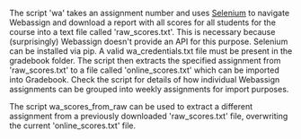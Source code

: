 The script 'wa' takes an assignment number and uses [Selenium](http://selenium-python.readthedocs.io/) to navigate Webassign and download a report with all scores for all students for the course into a text file called 'raw_scores.txt'.  This is necessary because (surprisingly) Webassign doesn't provide an API for this purpose.  Selenium can be installed via pip. A valid wa_credentials.txt file must be present in the gradebook folder.  The script then extracts the specified assignment from 'raw_scores.txt' to a file called 'online_scores.txt' which can be imported into Gradebook.  Check the script for details of how individual Webassign assignments can be grouped into weekly assignments for import purposes.

The script wa_scores_from_raw can be used to extract a different assignment from a previously downloaded 'raw_scores.txt' file, overwriting the current 'online_scores.txt' file.  

